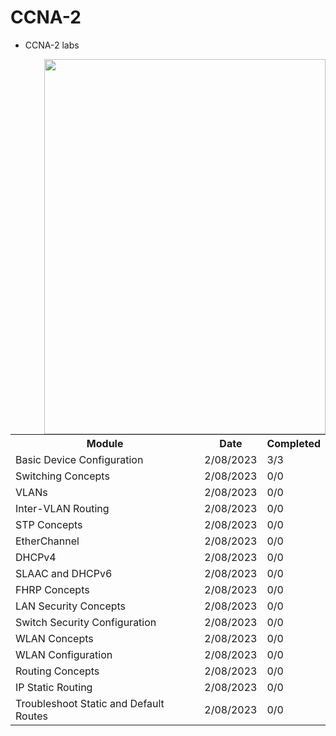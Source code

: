 # CCNA-2
- CCNA-2 labs

<img align='right' src='https://cdn.dribbble.com/users/3826508/screenshots/14400745/media/d95e3ca02e149c6e8f96f0e20941b28e.gif' width='450' height='600'>

<table>
  <tr>
    <th>Module</th>
    <th>Date</th>
    <th>Completed</th>
  </tr>
  <tr>
    <td>Basic Device Configuration</td>
    <td>2/08/2023</td>
    <td>3/3</td>
  </tr>
  <tr>
    <td>Switching Concepts</td>
    <td>2/08/2023</td>
    <td>0/0</td>
  </tr>
  <tr>
    <td>VLANs</td>
    <td>2/08/2023</td>
    <td>0/0</td>
  </tr>
  <tr>
    <td>Inter-VLAN Routing</td>
    <td>2/08/2023</td>
    <td>0/0</td>
  </tr>
  <tr>
    <td>STP Concepts</td>
    <td>2/08/2023</td>
    <td>0/0</td>
  </tr>
  <tr>
    <td>EtherChannel</td>
    <td>2/08/2023</td>
    <td>0/0</td>
  </tr>
  <tr>
    <td>DHCPv4</td>
    <td>2/08/2023</td>
    <td>0/0</td>
  </tr>
  <tr>
    <td>SLAAC and DHCPv6</td>
    <td>2/08/2023</td>
    <td>0/0</td>
  </tr>
  <tr>
    <td>FHRP Concepts</td>
    <td>2/08/2023</td>
    <td>0/0</td>
  </tr>
  <tr>
    <td>LAN Security Concepts</td>
    <td>2/08/2023</td>
    <td>0/0</td>
  </tr>
  <tr>
    <td>Switch Security Configuration</td>
    <td>2/08/2023</td>
    <td>0/0</td>
  </tr>
  <tr>
    <td>WLAN Concepts</td>
    <td>2/08/2023</td>
    <td>0/0</td>
  </tr>
  <tr>
    <td>WLAN Configuration</td>
    <td>2/08/2023</td>
    <td>0/0</td>
  </tr>
  <tr>
    <td>Routing Concepts</td>
    <td>2/08/2023</td>
    <td>0/0</td>
  </tr>
  <tr>
    <td>IP Static Routing</td>
    <td>2/08/2023</td>
    <td>0/0</td>
  </tr>
  <tr>
    <td>Troubleshoot Static and Default Routes</td>
    <td>2/08/2023</td>
    <td>0/0</td>
  </tr>
</table>

